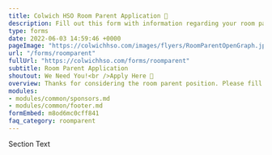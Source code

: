 ```yaml
---
title: Colwich HSO Room Parent Application 🚸
description: Fill out this form with information regarding your room parent details.
type: forms
date: 2022-06-03 14:59:46 +0000
pageImage: "https://colwichhso.com/images/flyers/RoomParentOpenGraph.jpg"
url: "/forms/roomparent"
fullUrl: "https://colwichhso.com/forms/roomparent"
subtitle: Room Parent Application
shoutout: We Need You!<br />Apply Here 🚸
overview: Thanks for considering the room parent position. Please fill out the form below with your contact and grade level details.
modules:
- modules/common/sponsors.md
- modules/common/footer.md
formEmbed: m8od6mc0cff841
faq_category: roomparent
---
```

Section Text

